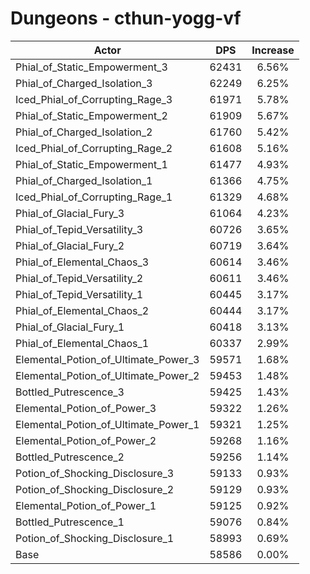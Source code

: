 # Dungeons - cthun-yogg-vf
| Actor | DPS | Increase |
|---|:---:|:---:|
|Phial_of_Static_Empowerment_3|62431|6.56%|
|Phial_of_Charged_Isolation_3|62249|6.25%|
|Iced_Phial_of_Corrupting_Rage_3|61971|5.78%|
|Phial_of_Static_Empowerment_2|61909|5.67%|
|Phial_of_Charged_Isolation_2|61760|5.42%|
|Iced_Phial_of_Corrupting_Rage_2|61608|5.16%|
|Phial_of_Static_Empowerment_1|61477|4.93%|
|Phial_of_Charged_Isolation_1|61366|4.75%|
|Iced_Phial_of_Corrupting_Rage_1|61329|4.68%|
|Phial_of_Glacial_Fury_3|61064|4.23%|
|Phial_of_Tepid_Versatility_3|60726|3.65%|
|Phial_of_Glacial_Fury_2|60719|3.64%|
|Phial_of_Elemental_Chaos_3|60614|3.46%|
|Phial_of_Tepid_Versatility_2|60611|3.46%|
|Phial_of_Tepid_Versatility_1|60445|3.17%|
|Phial_of_Elemental_Chaos_2|60444|3.17%|
|Phial_of_Glacial_Fury_1|60418|3.13%|
|Phial_of_Elemental_Chaos_1|60337|2.99%|
|Elemental_Potion_of_Ultimate_Power_3|59571|1.68%|
|Elemental_Potion_of_Ultimate_Power_2|59453|1.48%|
|Bottled_Putrescence_3|59425|1.43%|
|Elemental_Potion_of_Power_3|59322|1.26%|
|Elemental_Potion_of_Ultimate_Power_1|59321|1.25%|
|Elemental_Potion_of_Power_2|59268|1.16%|
|Bottled_Putrescence_2|59256|1.14%|
|Potion_of_Shocking_Disclosure_3|59133|0.93%|
|Potion_of_Shocking_Disclosure_2|59129|0.93%|
|Elemental_Potion_of_Power_1|59125|0.92%|
|Bottled_Putrescence_1|59076|0.84%|
|Potion_of_Shocking_Disclosure_1|58993|0.69%|
|Base|58586|0.00%|
